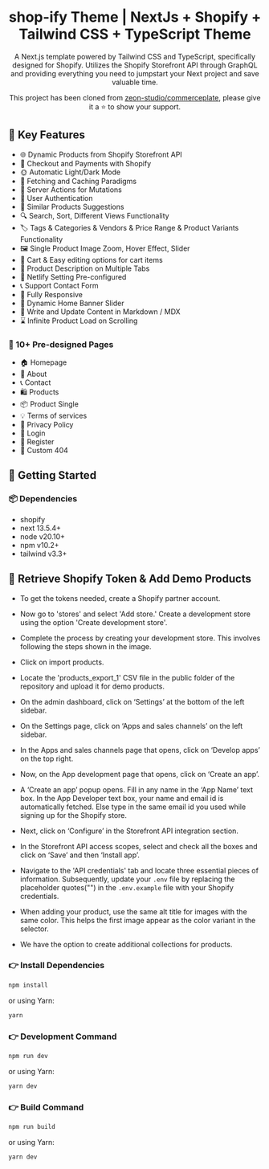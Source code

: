 <h1 align=center>shop-ify Theme | NextJs + Shopify + Tailwind CSS + TypeScript Theme</h1>

<p align=center>A Next.js template powered by Tailwind CSS and TypeScript, specifically designed for Shopify. Utilizes the Shopify Storefront API through GraphQL and providing everything you need to jumpstart your Next project and save valuable time.</p>

<p align=center> This project has been cloned from <a target="_blank" href="https://github.com/zeon-studio/commerceplate">zeon-studio/commerceplate</a>, please give it a ⭐ to show your support. </p>

## 📌 Key Features

- 🌐 Dynamic Products from Shopify Storefront API
- 💸 Checkout and Payments with Shopify
- 🌞 Automatic Light/Dark Mode
- 🚀 Fetching and Caching Paradigms
- 🔗 Server Actions for Mutations
- 🔐 User Authentication
- 🧩 Similar Products Suggestions
- 🔍 Search, Sort, Different Views Functionality
- 🏷️ Tags & Categories & Vendors & Price Range & Product Variants Functionality
- 🖼️ Single Product Image Zoom, Hover Effect, Slider
- 🛒 Cart & Easy editing options for cart items
- 📝 Product Description on Multiple Tabs
- 🔗 Netlify Setting Pre-configured
- 📞 Support Contact Form
- 📱 Fully Responsive
- 🔄 Dynamic Home Banner Slider
- 📝 Write and Update Content in Markdown / MDX
- ⌛ Infinite Product Load on Scrolling

### 📄 10+ Pre-designed Pages

- 🏠 Homepage
- 👤 About
- 📞 Contact
- 🛍️ Products
- 📦 Product Single
- 💡 Terms of services
- 📄 Privacy Policy
- 🔐 Login
- 🔑 Register
- 🚫 Custom 404

## 🚀 Getting Started

### 📦 Dependencies

- shopify
- next 13.5.4+
- node v20.10+
- npm v10.2+
- tailwind v3.3+

<!-- get Shopify storefront API access token-->

## 🛒 Retrieve Shopify Token & Add Demo Products

- To get the tokens needed, create a Shopify partner account.

- Now go to 'stores' and select 'Add store.' Create a development store using the option 'Create development store'.

- Complete the process by creating your development store. This involves following the steps shown in the image.

- Click on import products.

- Locate the 'products_export_1' CSV file in the public folder of the repository and upload it for demo products.

- On the admin dashboard, click on ‘Settings’ at the bottom of the left sidebar.

- On the Settings page, click on ‘Apps and sales channels’ on the left sidebar.

- In the Apps and sales channels page that opens, click on ‘Develop apps’ on the top right.

- Now, on the App development page that opens, click on ‘Create an app’.

- A ‘Create an app’ popup opens. Fill in any name in the ‘App Name’ text box. In the App Developer text box, your name and email id is automatically fetched. Else type in the same email id you used while signing up for the Shopify store.

- Next, click on ‘Configure’ in the Storefront API integration section.

- In the Storefront API access scopes, select and check all the boxes and click on ‘Save’ and then ‘Install app’.

- Navigate to the 'API credentials' tab and locate three essential pieces of information. Subsequently, update your ``.env`` file by replacing the placeholder quotes("") in the ``.env.example`` file with your Shopify credentials.

- When adding your product, use the same alt title for images with the same color. This helps the first image appear as the color variant in the selector.

- We have the option to create additional collections for products.

### 👉 Install Dependencies

```bash
npm install
```
or using Yarn:

```bash
yarn
```

### 👉 Development Command

```bash
npm run dev
```
or using Yarn:

```bash
yarn dev
```

### 👉 Build Command

```bash
npm run build
```
or using Yarn:

```bash
yarn dev
```

